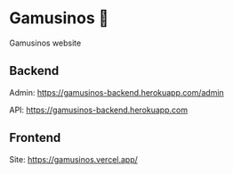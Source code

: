 # Gamusinos 🦊
Gamusinos website


## Backend
Admin: https://gamusinos-backend.herokuapp.com/admin

API: https://gamusinos-backend.herokuapp.com

## Frontend
Site: https://gamusinos.vercel.app/
